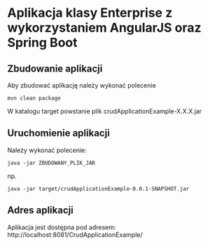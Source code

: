 # Aplikacja klasy Enterprise z wykorzystaniem AngularJS oraz Spring Boot

## Zbudowanie aplikacji
Aby zbudować aplikację należy wykonać polecenie 
```
mvn clean package
```
W katalogu target powstanie plik crudApplicationExample-X.X.X.jar

## Uruchomienie aplikacji
Należy wykonać polecenie:

```
java -jar ZBUDOWANY_PLIK_JAR
```

np.
```
java -jar target/crudApplicationExample-0.0.1-SNAPSHOT.jar
```

## Adres aplikacji
Aplikacja jest dostępna pod adresem:
http://localhost:8081/CrudApplicationExample/
